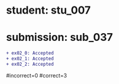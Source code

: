 # student: stu_007
# submission: sub_037

```diff
+ ex02_0: Accepted
+ ex02_1: Accepted
+ ex02_2: Accepted
```
#incorrect=0
#correct=3
